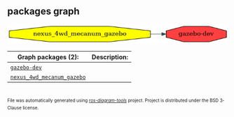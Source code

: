 <!--
File was automatically generated using 'ros-diagram-tools' project.
Project is distributed under the BSD 3-Clause license.
-->

## packages graph

[![gazebo-dev](gazebo_dev.png "gazebo-dev")](gazebo_dev.png)


| Graph packages (2): | Description: |
| ------------------- | ------------ |
| [`gazebo-dev`](gazebo_dev.html) |  |
| [`nexus_4wd_mecanum_gazebo`](nexus_4wd_mecanum_gazebo.html) |  |


</br>
<font size="1">
File was automatically generated using <a href="https://github.com/anetczuk/ros-diagram-tools"><i>ros-diagram-tools</i></a> project.
Project is distributed under the BSD 3-Clause license.
</font>
